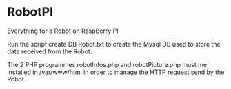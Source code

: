 # RobotPI
Everything for a Robot on RaspBerry PI

Run the script create DB Robot.txt to create the Mysql DB used to store the data received from the Robot.

The 2 PHP programmes robotInfos.php and robotPicture.php must me installed in /var/www/html in order to manage the HTTP request send by the Robot.

